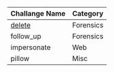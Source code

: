 
|Challange Name| Category |
|-- |--|
|[delete](https://github.com/fatihsencer/ctf.lib/tree/main/shaktictf/delete)| Forensics |
|follow_up| Forensics |
|impersonate| Web |
|pillow| Misc |
